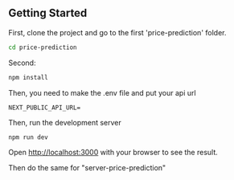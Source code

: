 
## Getting Started

First, clone the project and go to the first 'price-prediction' folder.
 ```bash
cd price-prediction
```

Second:
 ```bash
npm install
```
Then, you need to make the .env file and put your api url

```
NEXT_PUBLIC_API_URL=

```


Then, run the development server

```bash
npm run dev

```

Open [http://localhost:3000](http://localhost:3000) with your browser to see the result.


Then do the same for "server-price-prediction" 